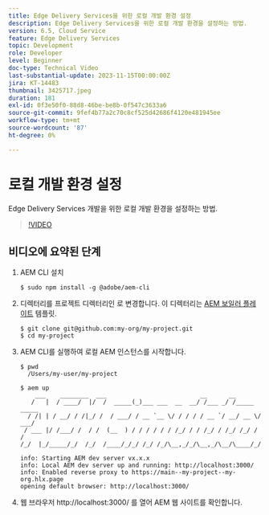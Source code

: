 ```yaml
---
title: Edge Delivery Services을 위한 로컬 개발 환경 설정
description: Edge Delivery Services을 위한 로컬 개발 환경을 설정하는 방법.
version: 6.5, Cloud Service
feature: Edge Delivery Services
topic: Development
role: Developer
level: Beginner
doc-type: Technical Video
last-substantial-update: 2023-11-15T00:00:00Z
jira: KT-14483
thumbnail: 3425717.jpeg
duration: 181
exl-id: 0f3e50f0-88d8-46be-be8b-0f547c3633a6
source-git-commit: 9fef4b77a2c70c8cf525d42686f4120e481945ee
workflow-type: tm+mt
source-wordcount: '87'
ht-degree: 0%

---
```


# 로컬 개발 환경 설정

Edge Delivery Services 개발을 위한 로컬 개발 환경을 설정하는 방법.

>[!VIDEO](https://video.tv.adobe.com/v/3425717/?learn=on)


## 비디오에 요약된 단계

1. AEM CLI 설치

   ```
   $ sudo npm install -g @adobe/aem-cli
   ```

1. 디렉터리를 프로젝트 디렉터리인 로 변경합니다. 이 디렉터리는 [AEM 보일러 플레이트](https://github.com/adobe/aem-boilerplate) 템플릿.

   ```
   $ git clone git@github.com:my-org/my-project.git
   $ cd my-project
   ```

1. AEM CLI를 실행하여 로컬 AEM 인스턴스를 시작합니다.

   ```
   $ pwd
     /Users/my-user/my-project
   
   $ aem up
       ___    ________  ___                          __      __ 
      /   |  / ____/  |/  /  _____(_)___ ___  __  __/ /___ _/ /_____  _____
     / /| | / __/ / /|_/ /  / ___/ / __ `__ \/ / / / / __ `/ __/ __ \/ ___/
    / ___ |/ /___/ /  / /  (__  ) / / / / / / /_/ / / /_/ / /_/ /_/ / /
   /_/  |_/_____/_/  /_/  /____/_/_/ /_/ /_/\__,_/_/\__,_/\__/\____/_/
   
   info: Starting AEM dev server vx.x.x
   info: Local AEM dev server up and running: http://localhost:3000/
   info: Enabled reverse proxy to https://main--my-project--my-org.hlx.page
   opening default browser: http://localhost:3000/
   ```

1. 웹 브라우저 http://localhost:3000/ 를 열어 AEM 웹 사이트를 확인합니다.
